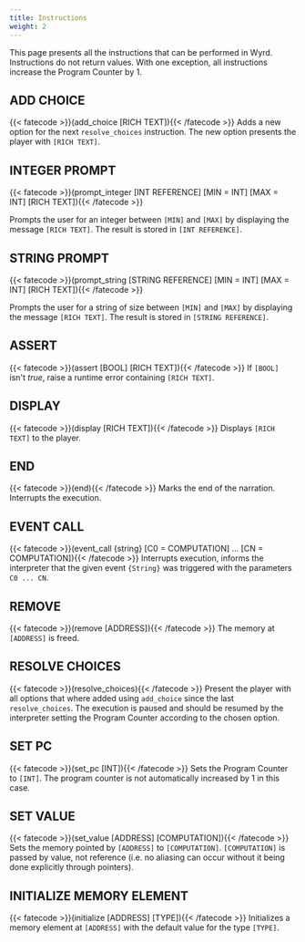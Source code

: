 ```yaml
---
title: Instructions
weight: 2
---
```

This page presents all the instructions that can be performed in Wyrd.
Instructions do not return values. With one exception, all instructions increase
the Program Counter by 1.


## ADD CHOICE
{{< fatecode >}}(add_choice [RICH TEXT]){{< /fatecode >}}
Adds a new option for the next `resolve_choices` instruction. The new option
presents the player with `[RICH TEXT]`.

## INTEGER PROMPT
{{< fatecode >}}(prompt_integer [INT REFERENCE] [MIN = INT] [MAX = INT] [RICH TEXT]){{< /fatecode >}}

Prompts the user for an integer between `[MIN]` and `[MAX]` by displaying the
message `[RICH TEXT]`. The result is stored in `[INT REFERENCE]`.

## STRING PROMPT
{{< fatecode >}}(prompt_string [STRING REFERENCE] [MIN = INT] [MAX = INT] [RICH TEXT]){{< /fatecode >}}

Prompts the user for a string of size between `[MIN]` and `[MAX]` by displaying
the message `[RICH TEXT]`. The result is stored in `[STRING REFERENCE]`.


## ASSERT
{{< fatecode >}}(assert [BOOL] [RICH TEXT]){{< /fatecode >}}
If `[BOOL]` isn't _true_, raise a runtime error containing `[RICH TEXT]`.


## DISPLAY
{{< fatecode >}}(display [RICH TEXT]){{< /fatecode >}}
Displays `[RICH TEXT]` to the player.


## END
{{< fatecode >}}(end){{< /fatecode >}}
Marks the end of the narration. Interrupts the execution.


## EVENT CALL
{{< fatecode >}}(event_call {string} [C0 = COMPUTATION] ... [CN = COMPUTATION]){{< /fatecode >}}
Interrupts execution, informs the interpreter that the given event `{String}`
was triggered with the parameters `C0 ... CN`.


## REMOVE
{{< fatecode >}}(remove [ADDRESS]){{< /fatecode >}}
The memory at `[ADDRESS]` is freed.


## RESOLVE CHOICES
{{< fatecode >}}(resolve_choices){{< /fatecode >}}
Present the player with all options that where added using `add_choice` since
the last `resolve_choices`. The execution is paused and should be resumed by
the interpreter setting the Program Counter according to the chosen option.


## SET PC
{{< fatecode >}}(set_pc [INT]){{< /fatecode >}}
Sets the Program Counter to `[INT]`. The program counter is not automatically
increased by 1 in this case.


## SET VALUE
{{< fatecode >}}(set_value [ADDRESS] [COMPUTATION]){{< /fatecode >}}
Sets the memory pointed by `[ADDRESS]` to `[COMPUTATION]`.
`[COMPUTATION]` is passed by value, not reference (i.e. no aliasing can occur
without it being done explicitly through pointers).

## INITIALIZE MEMORY ELEMENT
{{< fatecode >}}(initialize [ADDRESS] [TYPE]){{< /fatecode >}}
Initializes a memory element at `[ADDRESS]` with the default value for the type
`[TYPE]`.
